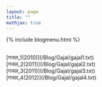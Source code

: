 ```yaml
---
layout: page
title: ""
mathjax: true
---
```


{% include blogmenu.html %}

<br>
[गजल_1(2010)](/Blog/Gajal/gajal1.txt)

<br>
[गजल_2(2011)](/Blog/Gajal/gajal2.txt)

<br>
[गजल_3(2011)](/Blog/Gajal/gajal3.txt)

<br>
[गजल_4(2012)](/Blog/Gajal/gajal4.txt)

